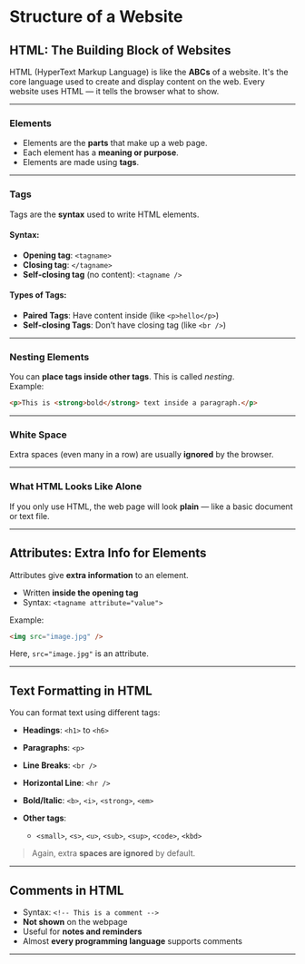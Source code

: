 # Structure of a Website

## HTML: The Building Block of Websites

HTML (HyperText Markup Language) is like the **ABCs** of a website. It's the core language used to create and display content on the web. Every website uses HTML — it tells the browser what to show.

---

### Elements

- Elements are the **parts** that make up a web page.
- Each element has a **meaning or purpose**.
- Elements are made using **tags**.

---

### Tags

Tags are the **syntax** used to write HTML elements.

#### Syntax:
- **Opening tag**: `<tagname>`
- **Closing tag**: `</tagname>`
- **Self-closing tag** (no content): `<tagname />`

#### Types of Tags:
- **Paired Tags**: Have content inside (like `<p>hello</p>`)
- **Self-closing Tags**: Don’t have closing tag (like `<br />`)

---

### Nesting Elements

You can **place tags inside other tags**. This is called *nesting*.  
Example:
```html
<p>This is <strong>bold</strong> text inside a paragraph.</p>
```

---

### White Space

Extra spaces (even many in a row) are usually **ignored** by the browser.

---

### What HTML Looks Like Alone

If you only use HTML, the web page will look **plain** — like a basic document or text file.

---

## Attributes: Extra Info for Elements

Attributes give **extra information** to an element.

* Written **inside the opening tag**
* Syntax: `<tagname attribute="value">`

Example:

```html
<img src="image.jpg" />
```

Here, `src="image.jpg"` is an attribute.

---

## Text Formatting in HTML

You can format text using different tags:

* **Headings**: `<h1>` to `<h6>`
* **Paragraphs**: `<p>`
* **Line Breaks**: `<br />`
* **Horizontal Line**: `<hr />`
* **Bold/Italic**: `<b>`, `<i>`, `<strong>`, `<em>`
* **Other tags**:

  * `<small>`, `<s>`, `<u>`, `<sub>`, `<sup>`, `<code>`, `<kbd>`

> Again, extra **spaces are ignored** by default.

---

## Comments in HTML

* Syntax: `<!-- This is a comment -->`
* **Not shown** on the webpage
* Useful for **notes and reminders**
* Almost **every programming language** supports comments

---